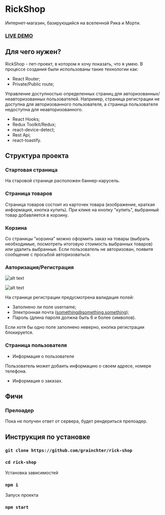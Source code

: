 # RickShop

Интернет-магазин, базирующийся на вселенной Рика и Морти.

### [LIVE DEMO](https://rick-shop.grainchter.cf/)

## Для чего нужен?

RickShop - пет-проект, в котором я хочу показать, что я умею. В процессе создания были использованы такие технологии как: 

- React Router;
- Private/Public route;

Управление доступностью определенных страниц для авторизованных/неавторизованных пользователей. Например, страница регистрации не доступна для авторизованного пользователя, а страница пользователя недоступна для неавторизованного.

- React Hooks;
- Redux Toolkit/Redux;
- react-device-detect;
- Rest Api;
- react-toastify.

## Структура проекта

### Стартовая страница

На старовой странице расположен баннер-карусель.

### Страница товаров

Страница товаров состоит из карточек товара (изображение, краткая информация, кнопка купить). При клике на кнопку "купить", выбранный товар добавляется в корзину.

### Корзина

Со страницы "корзина" можно оформить заказ на товары (выбрать необходимые, посмотреть итоговую стоимость выбранных товаров) или удалить выбранные.
Если пользователь не авторизован, появитя сообщение с просьбой авторизоваться. 

### Авторизация/Регистрация

![alt text](https://i.ibb.co/sFH87VH/login.png)

![alt text](https://i.ibb.co/S0BWJdB/regg.png)

На странице регистрации предусмотрена валидация полей:

- Заполнено ли поле username;
- Электронная почта (something@something.something);
- Пароль (длина пароля должна быть 6 и более символов).

Если хотя бы одно поле заполнено неверно, кнопка регистрации блокируется.

### Страница пользователя

- Информация о пользователе

Пользователь может добаить информацию о своем адресе, номере телефона.

- Информация о заказах.

## Фичи

### Прелоадер

Пока не получен ответ от сервера, будет рендериться прелоадер.

## Инструкция по установке

### `git clone https://github.com/grainchter/rick-shop`

### `cd rick-shop`

Установка зависимостей

### `npm i`

Запуск проекта

### `npm start`




